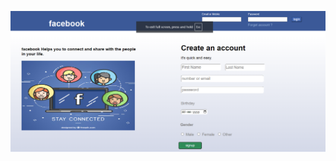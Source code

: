 




![image alt](https://github.com/jyothis24/facebook-signup-page/blob/49bf0d4e96ff5b39a54a00126a8157af566ebc6c/Screenshot%202025-03-03%20220611.png)
